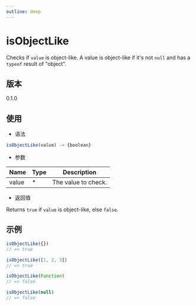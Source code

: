```yaml
---
outline: deep
---
```


# isObjectLike

Checks if `value` is object-like. A value is object-like if it's not `null`
and has a `typeof` result of "object".

## 版本

0.1.0

## 使用

- 语法

```js
isObjectLike(value) -> {boolean}
```

- 参数

| Name     | Type         | Description             |
|----------|--------------|-------------------------|
| value    | *            | The value to check.     |

- 返回值

Returns `true` if `value` is object-like, else `false`.

## 示例

```js
isObjectLike({})
// => true

isObjectLike([1, 2, 3])
// => true

isObjectLike(Function)
// => false

isObjectLike(null)
// => false
```
